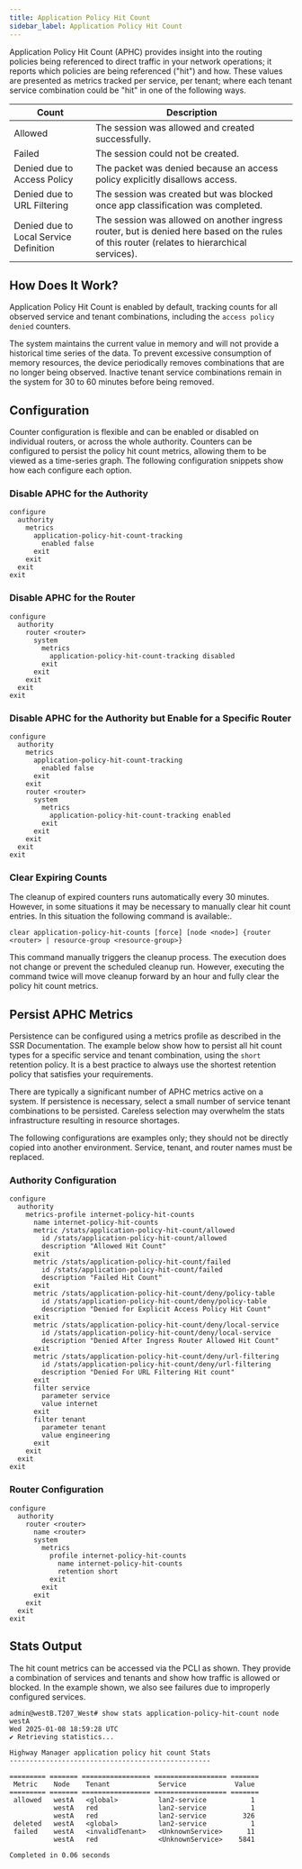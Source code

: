 ```yaml
---
title: Application Policy Hit Count
sidebar_label: Application Policy Hit Count
---
```


Application Policy Hit Count (APHC) provides insight into the routing policies being referenced to direct traffic in your network operations; it reports which policies are being referenced ("hit") and how. These values are presented as metrics tracked per service, per tenant; where each tenant service combination could be "hit" in one of the following ways.

| Count  | Description |
| ---- | ----------- |
| Allowed | The session was allowed and created successfully. |
| Failed | The session could not be created. |
| Denied due to Access Policy | The packet was denied because an access policy explicitly disallows access. |
| Denied due to URL Filtering | The session was created but was blocked once app classification was completed. |
| Denied due to Local Service Definition | The session was allowed on another ingress router, but is denied here based on the rules of this router (relates to hierarchical services). |

## How Does It Work?

Application Policy Hit Count is enabled by default, tracking counts for all observed service and tenant combinations, including the `access policy denied` counters.

The system maintains the current value in memory and will not provide a historical time series of the data. To prevent excessive consumption of memory resources, the device periodically removes combinations that are no longer being observed. Inactive tenant service combinations remain in the system for 30 to 60 minutes before being removed.

## Configuration

Counter configuration is flexible and can be enabled or disabled on individual routers, or across the whole authority. Counters can be configured to persist the policy hit count metrics, allowing them to be viewed as a time-series graph. The following configuration snippets show how each configure each option. 

### Disable APHC for the Authority

```
configure
  authority
    metrics
      application-policy-hit-count-tracking
        enabled false
      exit
    exit
  exit
exit
```

### Disable APHC for the Router

```
configure
  authority
    router <router>
      system
        metrics
          application-policy-hit-count-tracking disabled
        exit
      exit
    exit
  exit
exit
```

### Disable APHC for the Authority but Enable for a Specific Router

```
configure
  authority
    metrics
      application-policy-hit-count-tracking
        enabled false
      exit
    exit
    router <router>
      system
        metrics
          application-policy-hit-count-tracking enabled
        exit
      exit
    exit
  exit
exit
```

### Clear Expiring Counts

The cleanup of expired counters runs automatically every 30 minutes. However, in some situations it may be necessary to manually clear hit count entries. In this situation the following command is available:.

`clear application-policy-hit-counts [force] [node <node>] {router <router> | resource-group <resource-group>}`

This command manually triggers the cleanup process. The execution does not change or prevent the scheduled cleanup run. However, executing the command twice will move cleanup forward by an hour and fully clear the policy hit count metrics.

## Persist APHC Metrics

Persistence can be configured using a metrics profile as described in the SSR Documentation. The example below show how to persist all hit count types for a specific service and tenant combination, using the `short` retention policy. It is a best practice to always use the shortest retention policy that satisfies your requirements.

There are typically a significant number of APHC metrics active on a system. If persistence is necessary, select a small number of service tenant combinations to be persisted. Careless selection may overwhelm the stats infrastructure resulting in resource shortages.

The following configurations are examples only; they should not be directly copied into another environment. Service, tenant, and router names must be replaced.

### Authority Configuration

```
configure
  authority
    metrics-profile internet-policy-hit-counts
      name internet-policy-hit-counts
      metric /stats/application-policy-hit-count/allowed
        id /stats/application-policy-hit-count/allowed
        description "Allowed Hit Count"
      exit
      metric /stats/application-policy-hit-count/failed
        id /stats/application-policy-hit-count/failed
        description "Failed Hit Count"
      exit
      metric /stats/application-policy-hit-count/deny/policy-table
        id /stats/application-policy-hit-count/deny/policy-table
        description "Denied for Explicit Access Policy Hit Count"
      exit
      metric /stats/application-policy-hit-count/deny/local-service
        id /stats/application-policy-hit-count/deny/local-service
        description "Denied After Ingress Router Allowed Hit Count"
      exit
      metric /stats/application-policy-hit-count/deny/url-filtering
        id /stats/application-policy-hit-count/deny/url-filtering
        description "Denied For URL Filtering Hit count"
      exit
      filter service
        parameter service
        value internet
      exit
      filter tenant
        parameter tenant
        value engineering
      exit
    exit
  exit
exit
```


### Router Configuration

```
configure
  authority
    router <router>
      name <router>
      system
        metrics
          profile internet-policy-hit-counts
            name internet-policy-hit-counts
            retention short
          exit
        exit
      exit
    exit
  exit
exit
```

## Stats Output

The hit count metrics can be accessed via the PCLI as shown. They provide a combination of services and tenants and show how traffic is allowed or blocked. In the example shown, we also see failures due to improperly configured services.

```
admin@westB.T207_West# show stats application-policy-hit-count node westA
Wed 2025-01-08 18:59:28 UTC
✔ Retrieving statistics...

Highway Manager application policy hit count Stats
--------------------------------------------------

========= ======= ================= ================== =======
 Metric    Node    Tenant            Service            Value
========= ======= ================= ================== =======
 allowed   westA   <global>          lan2-service           1
           westA   red               lan2-service           1
           westA   red               lan2-service         326
 deleted   westA   <global>          lan2-service           1
 failed    westA   <invalidTenant>   <UnknownService>      11
           westA   red               <UnknownService>    5841

Completed in 0.06 seconds
```
